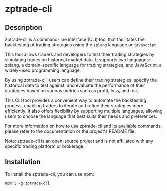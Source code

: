 # zptrade-cli

## Description

zptrade-cli is a command-line interface (CLI) tool that facilitates the backtesting of trading strategies using the `zplang` language or `javascript`.

This tool allows traders and developers to test their trading strategies by simulating trades on historical market data. It supports two languages: zplang, a domain-specific language for trading strategies, and JavaScript, a widely-used programming language.

By using zptrade-cli, users can define their trading strategies, specify the historical data to test against, and evaluate the performance of their strategies based on various metrics such as profit, loss, and risk.

This CLI tool provides a convenient way to automate the backtesting process, enabling traders to iterate and refine their strategies more efficiently. It also offers flexibility by supporting multiple languages, allowing users to choose the language that best suits their needs and preferences.

For more information on how to use zptrade-cli and its available commands, please refer to the documentation or the project's README file.

Note: zptrade-cli is an open-source project and is not affiliated with any specific trading platform or brokerage.


## Installation

To install the zptrade-cli, you can use npm:

```
npm i -g zptrade-cli
```

